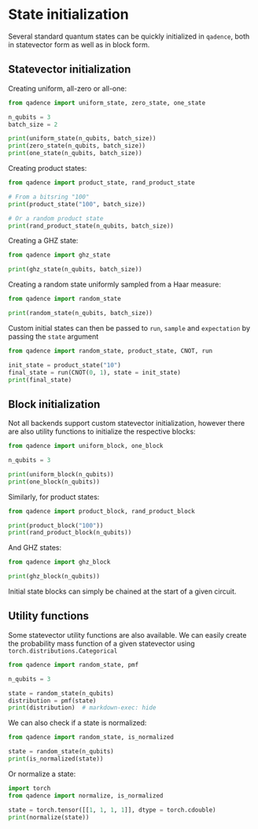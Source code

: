 # State initialization

Several standard quantum states can be quickly initialized in `qadence`, both in statevector form as well as in block form.

## Statevector initialization

Creating uniform, all-zero or all-one:

```python exec="on" source="material-block" result="json" session="states"
from qadence import uniform_state, zero_state, one_state

n_qubits = 3
batch_size = 2

print(uniform_state(n_qubits, batch_size))
print(zero_state(n_qubits, batch_size))
print(one_state(n_qubits, batch_size))
```

Creating product states:

```python exec="on" source="material-block" result="json" session="states"
from qadence import product_state, rand_product_state

# From a bitsring "100"
print(product_state("100", batch_size))

# Or a random product state
print(rand_product_state(n_qubits, batch_size))
```

Creating a GHZ state:

```python exec="on" source="material-block" result="json" session="states"
from qadence import ghz_state

print(ghz_state(n_qubits, batch_size))
```

Creating a random state uniformly sampled from a Haar measure:

```python exec="on" source="material-block" result="json" session="states"
from qadence import random_state

print(random_state(n_qubits, batch_size))
```

Custom initial states can then be passed to `run`, `sample` and `expectation` by passing the `state` argument

```python exec="on" source="material-block" result="json" session="states"
from qadence import random_state, product_state, CNOT, run

init_state = product_state("10")
final_state = run(CNOT(0, 1), state = init_state)
print(final_state)
```

## Block initialization

Not all backends support custom statevector initialization, however there are also utility functions to initialize the respective blocks:

```python exec="on" source="material-block" result="json" session="states"
from qadence import uniform_block, one_block

n_qubits = 3

print(uniform_block(n_qubits))
print(one_block(n_qubits))
```

Similarly, for product states:

```python exec="on" source="material-block" result="json" session="states"
from qadence import product_block, rand_product_block

print(product_block("100"))
print(rand_product_block(n_qubits))
```

And GHZ states:

```python exec="on" source="material-block" result="json" session="states"
from qadence import ghz_block

print(ghz_block(n_qubits))
```

Initial state blocks can simply be chained at the start of a given circuit.

## Utility functions

Some statevector utility functions are also available. We can easily create the probability mass function of a given statevector using `torch.distributions.Categorical`

```python exec="on" source="material-block" result="json" session="states"
from qadence import random_state, pmf

n_qubits = 3

state = random_state(n_qubits)
distribution = pmf(state)
print(distribution)  # markdown-exec: hide
```

We can also check if a state is normalized:

```python exec="on" source="material-block" result="json" session="states"
from qadence import random_state, is_normalized

state = random_state(n_qubits)
print(is_normalized(state))
```

Or normalize a state:

```python exec="on" source="material-block" result="json" session="states"
import torch
from qadence import normalize, is_normalized

state = torch.tensor([[1, 1, 1, 1]], dtype = torch.cdouble)
print(normalize(state))
```
